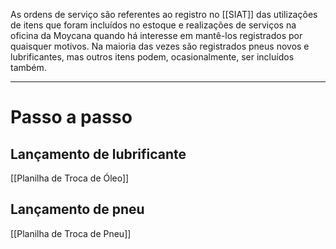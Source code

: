 As ordens de serviço são referentes ao registro no [[SIAT]] das utilizações de itens que foram incluídos no estoque e realizações de serviços na oficina da Moycana quando há interesse em mantê-los registrados por quaisquer motivos. Na maioria das vezes são registrados pneus novos e lubrificantes, mas outros itens podem, ocasionalmente, ser incluídos também.

---

# Passo a passo

## Lançamento de lubrificante
[[Planilha de Troca de Óleo]]

## Lançamento de pneu
[[Planilha de Troca de Pneu]]
